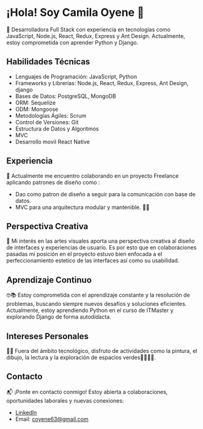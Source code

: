 # ¡Hola! Soy Camila Oyene 🌟

🚀 Desarrolladora Full Stack con experiencia en tecnologías como JavaScript, Node.js, React, Redux, Express y Ant Design. Actualmente, estoy comprometida con aprender Python y Django.

## Habilidades Técnicas
- Lenguajes de Programación: JavaScript, Python
- Frameworks y Librerías: Node.js, React, Redux, Express, Ant Design, django
- Bases de Datos: PostgreSQL, MongoDB
- ORM: Sequelize
- ODM: Mongoose
- Metodologías Ágiles: Scrum
- Control de Versiones: Git
- Estructura de Datos y Algoritmos
- MVC 
- Desarrollo movil React Native

## Experiencia
💼 Actualmente me encuentro colaborando en un proyecto Freelance aplicando patrones de diseño como :
 - Dao como patron de diseño a seguir para la comunicación con base de datos. 
 - MVC para una arquitectura modular y mantenible. 👩‍💻

 
## Perspectiva Creativa
🎨 Mi interés en las artes visuales aporta una perspectiva creativa al diseño de interfaces y experiencias de usuario. Es por esto que en colaboraciones pasadas mi posición en el proyecto estuvo bien enfocada a el perfeccionamiento estetico de las interfaces así como su usabilidad. 

## Aprendizaje Continuo
🤓📚 Estoy comprometida con el aprendizaje constante y la resolución de problemas, buscando siempre nuevos desafíos y soluciones eficientes. Actualmente, estoy aprendiendo Python en el curso de ITMaster y explorando Django de forma autodidacta. 

## Intereses Personales
👩‍🎨 Fuera del ámbito tecnológico, disfruto de actividades como la pintura, el dibujo, la lectura y la exploración de espacios verdes🌴🏃‍♀️🌲.

## Contacto
📬 ¡Ponte en contacto conmigo! Estoy abierta a colaboraciones, oportunidades laborales y nuevas conexiones:
- [LinkedIn](https://www.linkedin.com/in/camila-oyene-129505175/)
- Email: [coyene63@gmail.com](mailto:coyene63@gmail.com)
<!--
**CamilaOyene/CamilaOyene** is a ✨ _special_ ✨ repository because its `README.md` (this file) appears on your GitHub profile.

Here are some ideas to get you started:

- 🔭 I’m currently working on ...
- 🌱 I’m currently learning ...
- 👯 I’m looking to collaborate on ...
- 🤔 I’m looking for help with ...
- 💬 Ask me about ...
- 📫 How to reach me: ...
- 😄 Pronouns: ...
- ⚡ Fun fact: ...
-->
